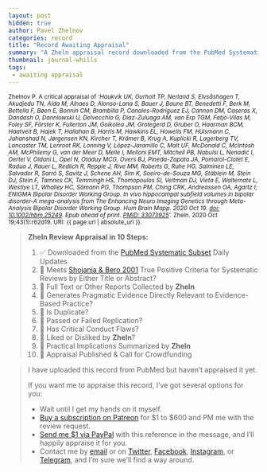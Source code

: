 ```yaml
---
layout: post
hidden: true
author: Pavel Zhelnov
categories: record
title: "Record Awaiting Appraisal"
summary: "A Zheln appraisal record downloaded from the PubMed Systematic Subset daily updates."
thumbnail: journal-whills
tags:
 - awaiting appraisal
---
```


<small id="citation">Zhelnov P. A critical appraisal of _‘Haukvik UK, Gurholt TP, Nerland S, Elvsåshagen T, Akudjedu TN, Alda M, Alnaes D, Alonso-Lana S, Bauer J, Baune BT, Benedetti F, Berk M, Bettella F, Bøen E, Bonnín CM, Brambilla P, Canales-Rodríguez EJ, Cannon DM, Caseras X, Dandash O, Dannlowski U, Delvecchio G, Díaz-Zuluaga AM, van Erp TGM, Fatjó-Vilas M, Foley SF, Förster K, Fullerton JM, Goikolea JM, Grotegerd D, Gruber O, Haarman BCM, Haatveit B, Hajek T, Hallahan B, Harris M, Hawkins EL, Howells FM, Hülsmann C, Jahanshad N, Jørgensen KN, Kircher T, Krämer B, Krug A, Kuplicki R, Lagerberg TV, Lancaster TM, Lenroot RK, Lonning V, López-Jaramillo C, Malt UF, McDonald C, McIntosh AM, McPhilemy G, van der Meer D, Melle I, Melloni EMT, Mitchell PB, Nabulsi L, Nenadić I, Oertel V, Oldani L, Opel N, Otaduy MCG, Overs BJ, Pineda-Zapata JA, Pomarol-Clotet E, Radua J, Rauer L, Redlich R, Repple J, Rive MM, Roberts G, Ruhe HG, Salminen LE, Salvador R, Sarró S, Savitz J, Schene AH, Sim K, Soeiro-de-Souza MG, Stäblein M, Stein DJ, Stein F, Tamnes CK, Temmingh HS, Thomopoulos SI, Veltman DJ, Vieta E, Waltemate L, Westlye LT, Whalley HC, Sämann PG, Thompson PM, Ching CRK, Andreassen OA, Agartz I; ENIGMA Bipolar Disorder Working Group. In vivo hippocampal subfield volumes in bipolar disorder-A mega-analysis from The Enhancing Neuro Imaging Genetics through Meta- Analysis Bipolar Disorder Working Group. Hum Brain Mapp. 2020 Oct 19. [doi: 10.1002/hbm.25249](https://doi.org/10.1002/hbm.25249). Epub ahead of print. [PMID: 33073925](https://pubmed.gov/33073925)’._ Zheln. 2020 Oct 19;43(1):r62d19. URI: {{ page.url | absolute_url }}.</small>

> **Zheln Review Appraisal in 10 Steps:**
>
> 1. ✅ Downloaded from the [PubMed Systematic Subset](https://github.com/p1m-ortho/qs-global-ortho-search-queries/blob/global-sr-query/README.md) Daily Updates
> 2. 🔄 Meets [Shojania & Bero 2001](https://www.researchgate.net/publication/11820967_Taking_Advantage_of_the_Explosion_of_Systematic_Reviews_An_Efficient_MEDLINE_Search_Strategy) True Positive Criteria for Systematic Reviews by Either Title or Abstract?
> 3. 🔄 Full Text or Other Reports Collected by **Zheln**
> 4. 🔄 Generates Pragmatic Evidence Directly Relevant to Evidence-Based Practice?
> 5. 🔄 Is Duplicate?
> 6. 🔄 Passed or Failed Replication?
> 7. 🔄 Has Critical Conduct Flaws?
> 8. 🔄 Liked or Disliked by **Zheln**?
> 9. 🔄 Practical Implications Summarized by **Zheln**
> 10. 🔄 Appraisal Published & Call for Crowdfunding

> I have uploaded this record from PubMed but haven’t appraised it yet.
>
> If you want me to appraise this record, I’ve got several options for you:
> * Wait until I get my hands on it myself.
> * [Buy a subscription on Patreon](https://patreon.com/zheln) for $1 to $600 and PM me with the review request.
> * [Send me $1 via PayPal](https://paypal.me/pjelnov) with this reference in the message, and I’ll happily appraise it for you.
> * Contact me by [email](mailto:pavel@zheln.com) or on [Twitter](https://twitter.com/drzhelnov), [Facebook](https://facebook.com/drzhelnov), [Instagram](https://instagram.com/igzheln), or [Telegram](https://t.me/drzhelnov), and I’m sure we’ll find a way around.
